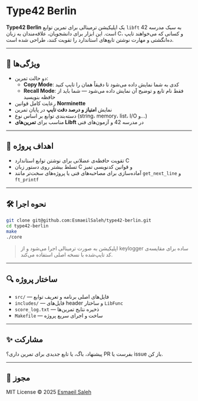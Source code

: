 # Type42 Berlin

**Type42 Berlin** یک اپلیکیشن ترمینالی برای تمرین توابع `libft` به سبک مدرسه 42 است. این ابزار برای دانشجویان، علاقه‌مندان به زبان C، و کسانی که می‌خواهند تایپ ده‌انگشتی و مهارت نوشتن تابع‌های استاندارد را تقویت کنند، طراحی شده است.

---

## 🎯 ویژگی‌ها

- دو حالت تمرین:
  - **Copy Mode**: کدی به شما نمایش داده می‌شود تا دقیقاً همان را تایپ کنید
  - **Recall Mode**: فقط نام تابع و توضیح آن نمایش داده می‌شود — شما باید از حافظه بنویسید
- رعایت کامل قوانین **Norminette**
- نمایش **امتیاز و درصد دقت تایپ** در پایان تمرین
- دسته‌بندی توابع بر اساس نوع (string، memory، list، I/O و...)
- مناسب برای **تمرین‌های Libft** در مدرسه 42 و آزمون‌های فنی

---

## 🧠 اهداف پروژه

- تقویت حافظه‌ی عضلانی برای نوشتن توابع استاندارد C
- تسلط بیشتر روی دستور زبان C و قوانین کدنویسی تمیز
- آماده‌سازی برای مصاحبه‌های فنی یا پروژه‌های سخت‌تر مانند `get_next_line` و `ft_printf`

---

## 🛠 نحوه اجرا

```bash
git clone git@github.com:EsmaeilSaleh/type42-berlin.git
cd type42-berlin
make
./core
```

> اپلیکیشن به صورت ترمینالی اجرا می‌شود و از keylogger ساده برای مقایسه‌ی کد تایپ‌شده با نسخه اصلی استفاده می‌کند.

---

## 🔍 ساختار پروژه

- `src/` — فایل‌های اصلی برنامه و تعریف توابع
- `includes/` — فایل‌های header و ساختار `LibFunc`
- `score_log.txt` — ذخیره نتایج تمرین‌ها
- `Makefile` — ساخت و اجرای سریع پروژه

---

## ✨ مشارکت

پیشنهاد، باگ، یا تابع جدیدی برای تمرین داری؟ PR بفرست یا issue باز کن.

---

## 🧾 مجوز

MIT License © 2025 [Esmaeil Saleh](https://www.linkedin.com/in/esmaeil-saleh/)
